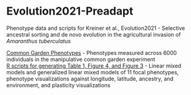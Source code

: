 # Evolution2021-Preadapt

Phenotype data and scripts for Kreiner et al., Evolution2021 - Selective ancestral sorting and de novo evolution in the agricultural invasion of _Amaranthus tuberculatus_

[Common Garden Phenotypes](https://github.com/jkreinz/Evolution2021-Preadapt/blob/main/Common%20Garden%20Phenotypes) - Phenotypes measured across 6000 individuals in the manipulative common garden experiment \
[R scripts for generating Table 1, Figure 4, and Figure 3](https://github.com/jkreinz/Evolution2021-Preadapt/blob/main/Table1%2C%20Figure%203%2C%20Figure%204.Rmd) - Linear mixed models and generalized linear mixed models of 11 focal phenotypes, phenotype visualizations against longitude, latitude, ancestry, and environment, and plasticity visualizations

